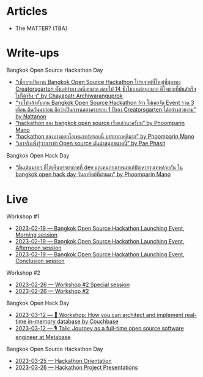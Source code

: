 # Articles

- The MATTER? (TBA)

# Write-ups

Bangkok Open Source Hackathon Day

- [“เมื่อวานปิดงาน Bangkok Open Source Hackathon โปรเจกต์ที่ใหญ่ที่สุดของ Creatorsgarten ตั้งแต่ทำมา เหนื่อยมาก สลบไป 14 ชั่วโมง แต่สนุกมาก ดีใจมากที่มันสำเร็จไปได้จริง ๆ” by Chayapatr Archiwaranguprok](https://www.facebook.com/chayapatr/posts/pfbid02f8dNdHDdu5W7EBnwNn48jCBSNLWfFTrrifQV9VFjfuDHc6JsJQJ3KGfvEwrhiNUPl)
- [“จบไปแล้วกับงาน Bangkok Open Source Hackathon ว้าว ไม่เคยจัด Event รวด 3 เดือน ติดกันมาก่อน ถือว่าเป็นการฉลองครบรอบ 1 ปีของ Creatorsgarten ได้อย่างสวยงาม” by Nattanon](https://www.facebook.com/iamnutn0n/posts/pfbid02Mhn7x9kb54VymVntMhTLEcZqKLi8MkDScPUoGobdyD2EmBzw8awBh84iCVvj3voml)
- [“hackathon ของ bangkok open source เริ่มแล้วนะครับบ” by Phoomparin Mano](https://www.facebook.com/phoomparin.mano/posts/pfbid02abDHsDA8qCMZZXE5RYEX8CC3S4NkojwbU5qPbejqv58AcyVkN7BaY9qswNgXb3NHl)
- [“hackathon ของบางกอกโอเพนซอร์สรอบนี้ บรรยากาศดีมาก” by Phoomparin Mano](https://www.facebook.com/phoomparin.mano/posts/pfbid02wgFqttSBeF1o7FC4ywdZukYN9ewRandTDiERCsZju476Ceusb4Mt3Qo7p3pPZH3al)
- [“เอาจริงเพิ่งรู้ว่าการทำ Open source มันน่าสนุกขนาดนี้” by Pae Phasit](https://www.facebook.com/pae.signal/posts/pfbid0HTqbLxzHp7YhEQxRX8ycPvRtwgqfhT94X6zs52QewF9YxLAi2U6JW9Xowe9wxw4Zl)

Bangkok Open Hack Day

- [“ตื่นเต้นมากๆ ที่ได้เห็นบรรยากาศที่ dev และคนกรุงเทพมาแก้ปัญหากรุงเทพด้วยกัน ใน bangkok open hack day วันอาทิตย์ที่ผ่านมา” by Phoomparin Mano](https://www.facebook.com/phoomparin.mano/posts/1615235468941920)

# Live

Workshop #1

- [2023-02-19 — Bangkok Open Source Hackathon Launching Event, Morning session](https://www.facebook.com/creatorsgarten/videos/882875996280522/)
- [2023-02-19 — Bangkok Open Source Hackathon Launching Event, Afternoon session](https://www.facebook.com/creatorsgarten/videos/916974369333529/)
- [2023-02-19 — Bangkok Open Source Hackathon Launching Event, Conclusion session](https://www.facebook.com/creatorsgarten/videos/583804946688751/)

Workshop #2

- [2023-02-26 — Workshop #2 Special session](https://www.facebook.com/creatorsgarten/videos/580789327254425/)
- [2023-02-26 — Workshop #2](https://www.facebook.com/creatorsgarten/videos/720963409513246/)

Bangkok Open Hack Day

- [2023-03-12 — 🔧 Workshop: How you can architect and implement real-time in-memory database by Couchbase](https://www.facebook.com/creatorsgarten/videos/746260137165299/)
- [2023-03-12 — 🎙️ Talk: Journey as a full-time open source software engineer at Metabase](https://www.facebook.com/creatorsgarten/videos/935088787619790/)

Bangkok Open Source Hackathon Day

- [2023-03-25 — Hackathon Orientation](https://www.facebook.com/creatorsgarten/videos/779384833610026/)
- [2023-03-26 — Hackathon Project Presentations](https://www.facebook.com/creatorsgarten/videos/933345051127887/)